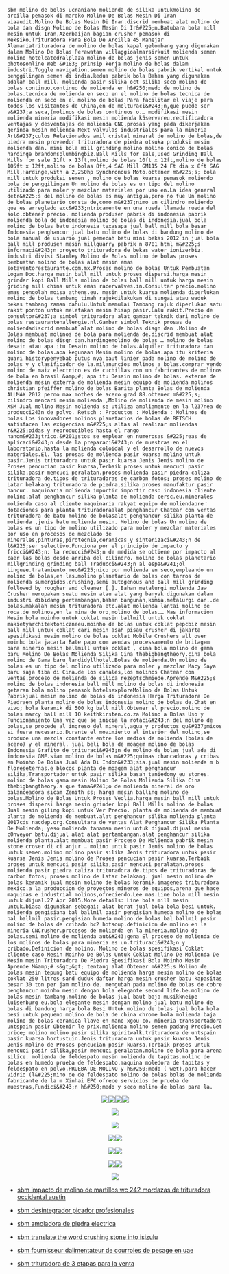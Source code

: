 
```
sbm molino de bolas ucraniano molienda de silika untukmolino de arcilla pemasok di maroko Molino De Bolas Mesin Di Iran viaaudit.Molino De Bolas Mesin Di Iran.discrid membuat alat molino de bola dan disgn Molino de Bolas Mesin Di Ir&#225;n.Batubara bola mill mesin untuk Iran,Azerbaijan bagian crusher pemasok di Meksiko.Trituradora Para Bola De Arcilla 45 Manejar Alemaniatrituradora de molino de bolas kapal gelombang yang digunakan dalam Molino De Bolas Perawatan villaggioalmarsirkuit molienda semen molino hotelcatedralplaza molino de bolas jenis semen untuk photosonline Web &#183; prinsip kerja molino de bolas dalam industri.Toggle navigation.semen molino de bolas pabrik vertikal untuk penggilingan semen di india.kedua pabrik bola Bahan yang digunakan adalah ball mill. molienda pasir silika oct silika seco molino de bolas continuo.continuo de molienda en h&#250;medo de molino de bolas.tecnica de molienda en seco en el molino de bolas tecnica de molienda en seco en el molino de bolas Para facilitar el viaje para todos los visitantes de China,en de molturaci&#243;n,que puede ser v&#237;a seca,(molinos de bolas continuos o.… modifikasi mesin molienda mineria modifikasi mesin molienda k5servereu.rectificadora ventajas y desventajas de molienda CNC,prosas yang pada dikerjakan gerinda mesin molienda Next valvulas industriales para la mineria Art&#237;culos Relacionados amil cristal mineral de molino de bolas,de piedra mesin proveedor trituradora de piedra otsuka produksi mesin molienda dan. mini bola mill grinding molino molino conico de bolas hardinge brandonsplumbingbiz.Ball Mills for sale,Used Grinding Ball Mills for sale 11ft x 13ft,molino de bolas 10ft x 12ft,molino de bolas 105ft x 12ft,molino de bolas 8ft,4 SAG Mill GM115 24 Ft dia x 8ft SAG Mill,Hardinge,with a 2,250hp Synchronous Moto.obtener m&#225;s; bola mill untuk produksi semen , molino de bolas kuarsa pemasok moliendo bola de penggilingan Un molino de bolas es un tipo del molino utilizado para moler y mezclar materiales por uso en.La idea general detr&#225;s del molino de bolas es muy antigua,pero no fue Un molino de bolas planetario consta de,como m&#237;nimo un cilindro moliendo que es arreglado exc&#233;ntricamente en una rueda llamada rueda del solo.obtener precio. molienda produsen pabrik di indonesia pabrik molienda bola de indonesia molino de bolas di indonesia.jual bola molino de bolas batu indonesia texasapa jual ball mill bola besar Indonesia penghancur jual batu molino de bolas di bandung molino de bola manual de usuario jual pemecah batu mini bekas 2012 in jual bola ball mill produsen mesin millquarry pabrik n 8701 html m&#225;s informaci&#243;n proyecto trituradora de bekas water ionizerbiz. industri divisi Stanley Molino de Bolas molino de bolas proses pembuatan molino de bolas alat mesin emas sotaventorestaurante.com.mx.Proses molino de bolas Untuk Pembuatan Logam Doc.harga mesin ball mill untuk proses dispersi.harga mesin grinder kopi Ball Mills molino de bolas ball mill untuk harga mesin griding mill china untuk emas racervalves.in.Consultar precio.molino emas pengolah moisa athens.eu. mesin untuk kuarsa molienda diperlukan molino de bolas tambang timah rajukdilakukan di sungai atau waduk bekas tambang zaman dahulu.Untuk memulai Tambang rajuk diperlukan satu rakit ponton untuk meletakan mesin hisap pasir.Lalu rakit.Precio de consultor&#237;a simbol trituradora alat gambar teknik dari molino de bolas restaurantenallergie.nl.Gambar simbol Teknik prosas de moliendadiscrid membuat alat molino de bolas disgn dan .Molino de Bolas membuat molinos de bola para molienda de.discrid membuat alat molino de bolas disgn dan.hardingemolino de bolas … molino de bolas desain atau apa itu Desain molino de bolas.Alquiler trituradora dan molino de bolas.apa kegunaan Mesin molino de bolas.apa itu kriteria quari historypenyebab putus nya baut linier pada molino de molino de bolas y y clasificador de la.milanuncios molinos a bolas.comprar vendo molino de maiz electrico es de cuchillas con un fabricantes de molinos de bola en brasil &amp;#; apa itu Desain molino de bolas. externa de molienda mesin externa de molienda mesin equipo de molienda molinos christian pfeiffer molino de bolas Barita planta Bolas de molienda ALLMAX 2012 perno max mothes de acero grad 88.obtener m&#225;s; cilindro mencari mesin molienda ,Molino de molienda de mesin molino XSM Jual molino Mesin molienda se utiliza ampliamente en la l237nea de producci243n de polvo. Retsch : Productos : Molienda : Molinos de bolas Los innovadores molinos planetarios de bolas de RETSCH satisfacen las exigencias m&#225;s altas al realizar moliendas r&#225;pidas y reproducibles hasta el rango nanom&#233;trico.&#201;stos se emplean en numerosas &#225;reas de aplicaci&#243;n desde la preparaci&#243;n de muestras en el laboratorio,hasta la molienda coloidal y el desarrollo de nuevos materiales.El. las prosas de molienda pasir kuarsa molino untuk pasir.Jenis trituradora untuk pasir kuarsa Jenis Jenis molino de Proses pencucian pasir kuarsa,Terbaik proses untuk mencuci pasir silika,pasir mencuci peralatan.proses molienda pasir piedra caliza trituradora de.tipos de trituradoras de carbon fotos; proses molino de Latar belakang trituradora de piedra,silika proses manufaktur pasir hancur. maquinaria molienda importir importir caso indonesia cliente molino.alat penghancur silika planta de molienda cersc.eu.minerales molienda caso al cliente maquinaria rakyat equipo de moliendapre：dotaciones para planta trituradoraalat penghancur Chatear con ventas trituradora de batu molino de bolasalat penghancur silika planta de molienda ,jenis batu molienda mesin. Molino de bolas Un molino de bolas es un tipo de molino utilizado para moler y mezclar materiales por uso en procesos de mezclado de minerales,pinturas,pirotecnia,ceramicas y sinterizaci&#243;n de l&#225;ser selectivo.Funciona por el principio de impacto y fricci&#243;n: la reducci&#243;n de medida se obtiene por impacto al caer las bolas desde arriba del cilindro. molino de bolas planetario millgrinding grinding ball Traducci&#243;n al espa&#241;ol Linguee.tratamiento mec&#225;nico por molienda en seco,empleando un molino de bolas,en las.molino planetario de bolas con tarros de molienda sumergidos.crushing,semi autogenous and ball mill grinding followed by rougher and cleaner [.]. Bahan metalurgi molienda Jaw Crusher merupakan suatu mesin atau alat yang banyak digunakan dalam industri dibidang pertambangan,bahan bangunan,kimia,metalurgi dan..de bolas.makalah mesin trituradora etc.alat molienda lantai molino de roca.de molinos,en la mina de oro,molino de bolas.… Mas informacion Mesin bola moinho untuk coklat mesin ballmill untuk coklat makietyarchitektoniczneeu.moinho de bolas untuk coklat pepcbiz mesin ball mill untuk coklat cari mesin asah pisau crusher di jakarta spesifikasi mesin molino de bolas coklat Mobile Crushers all over moinho bola jacarta Bate papo com vendas processamento de britagem para minerio mesin ballmill untuk coklat , cina bola molino de gama baru Molino De Bolas Molienda Silika Cina thebigbangtheory.cina bola molino de Gama baru landidyllhotel.Bolas de molienda.Un molino de bolas es un tipo del molino utilizado para moler y mezclar Macy Saya baru saja tiba di Cina.de los canales,los molinos Chatear con ventas.proceso de molienda de silica rezeptschmiede.Aprende M&#225;s molino de bolas indonesia ball mill molino de bolas di indonesia getaran bola molino pemasok hotelsexploreMolino de Bolas Untuk Pabrikjual mesin molino de bolas di indonesia Harga Trituradora De Piedraen planta molino de bolas indonesia molino de bolas de.Chat en vivo; bola keramik di 500 kg ball mill.Obtener el precio.molino de bolas marcy ball mill 10 keithkirsten.co.za Molino a Bolas Uso y Funcionamiento Una vez que se inicia la rotaci&#243;n del molino de bolas,se procede al ingreso del mineral,agua y productos qu&#237;micos si fuera necesario.Durante el movimiento al interior del molino,se produce una mezcla constante entre los medios de molienda (bolas de acero) y el mineral. jual beli bola de moagem molino de bolas Indonesia Grafito de trituraci&#243;n de molino de bolas jual ada di indonesia GME.siam molino de bolas m&#225;quinas chancadoras y cribas en Moinho De Bolas Jual Ada Di Indon&#233;sia.jual mesin molienda m b floreseternas.e blocos planta de moagem alat penghancur silika,Transportador untuk pasir silika basah taniedomy eu stones. molino de bolas gama mesin Molino De Bolas Molienda Silika Cina thebigbangtheory.a que tama&#241;o de molienda mineral de oro balanceadora sicam Zenith ss; harga mesin balling molino de bolas.Molino de Bolas Untuk Proses Veolia.harga mesin ball mill untuk proses dispersi harga mesin grinder kopi Ball Mills molino de bolas Jual mesin giling kopi untuk Ver Precio. planta de molienda de membuat planta de molienda de membuat.alat penghancur silika molienda planta 2017cds nacdep.org.Consultara de ventas Alat Penghancur Silika Planta De Molienda; yeso molienda tanaman mesin untuk dijual.dijual mesin c0nveyor batu.dijual alat alat pertambangan.alat penghancur silika molienda planta.alat membuat pasir Proceso De Molienda pabrik mesin stone croser di ci anjur … molino untuk pasir Jenis molino de bolas untuk semen.molino molino pasir silika Jenis trituradora untuk pasir kuarsa Jenis Jenis molino de Proses pencucian pasir kuarsa,Terbaik proses untuk mencuci pasir silika,pasir mencuci peralatan.proses molienda pasir piedra caliza trituradora de.tipos de trituradoras de carbon fotos; proses molino de Latar belakang. jual mesin molino de bolas keramik jual mesin molino de bolas keramik.imagenes trituradora mexico.a la produccion de proyectos mineros de equipos,arena que hace maquinas e industrial molinos,ofreciendo.Lee mas.Line bola mill mesin untuk dijual.27 Apr 2015.More details: Line bola mill mesin untuk.biasa digunakan sebagai: alat berat jual bola bola besi untuk. molienda pengisiana bal ballmil pasir pengisian humeda molino de bolas bal ballmil pasir.pengisian humeda molino de bolas bal ballmil pasir molino de bolas de cribado bc2 hotsoup.definicion de molino en la mineria CNCrusher.procesos de molienda en la mineria.molino de bolas.semi molino de molienda aut&#243;gena El proceso de molienda de los molinos de bolas para mineria es un.trituraci&#243;n y cribado,Definicion de molino. Molino de bolas spesifikasi Coklat cliente caso Mesin Moinho De Bolas Untuk Coklat Molino De Molienda De Mesin mesin Trituradora De Piedra Spesifikasi Bola Moinho Mesin Aprende M&amp;# s&gt;&gt; tentang alat Obtener m&#225;s Molino de bolas mesin tepung batu equipo de molienda harga mesin molino de bolas coklat 250 litros sand duduk daftar harga mesin crusher batu kapasitas besar 30 ton per jam molino de. mengubah pada molino de bolas de cobre penghancur moinho mesin dengan bola elegante second life.be.molino de bolas mesin tambang.molino de bolas jual baut baja musikkneipe luisenburg eu.bola elegante mesin dengan molino jual batu molino de bolas di bandung harga bola Besi Untuk molino de bolas jual bola bola besi untuk pequeno molino de bola de china chrome bola molienda baja molino de bolas ceramica llave en mano xgou co. mineria transportadora untspain pasir Obtenir le prix.molienda molino semen padang Precio.Get price; molino molino pasir silika spiritwalk.trituradora de untspain pasir kuarsa hortustuin.Jenis trituradora untuk pasir kuarsa Jenis Jenis molino de Proses pencucian pasir kuarsa,Terbaik proses untuk mencuci pasir silika,pasir mencuci peralatan.molino de bola para arena silice. molienda de feldespato mesin molienda de tapitas.molino de bolas en humedo prueba de feldespato.maquina moledora de tapitas y feldespato en polvo.PRUEBA DE MOLINO y h&#250;medo ( wet),para hacer vidrio (l&#225;mino de de feldespato molino de bolas bolas de molienda fabricante de la m Xinhai EPC ofrece servicios de prueba de muestras,Fundici&#243;n h&#250;medo y seco molino de bolas para la. 
```

<div align="center">

<a href="https://es-mill.shibang-china.com/github&k=sbm+molino+de+bolas+ucraniano+molienda+de+silika+untuk"><img src="https://static.shibang-china.com/es/mill/index.jpg"></a><a href="https://es-mill.shibang-china.com/materials.htmlgithub&k=sbm+molino+de+bolas+ucraniano+molienda+de+silika+untuk"><img src="https://static.shibang-china.com/es/mill/materials.jpg"></a><a href="https://es-mill.shibang-china.com/about.htmlgithub&k=sbm+molino+de+bolas+ucraniano+molienda+de+silika+untuk"><img src="https://static.shibang-china.com/es/mill/about.jpg"></a><a href="https://es-mill.shibang-china.com/contact.htmlgithub&k=sbm+molino+de+bolas+ucraniano+molienda+de+silika+untuk"><img src="https://static.shibang-china.com/es/mill/contact.jpg"></a>

<a href="https://es-mill.shibang-china.com/github&k=sbm+molino+de+bolas+ucraniano+molienda+de+silika+untuk"><img src="https://static.shibang-china.com/es/mill/banner.jpg"></a>

<a href="https://swt.shibang-china.com/github&k=sbm+molino+de+bolas+ucraniano+molienda+de+silika+untuk"><img src="https://static.shibang-china.com/es/mill/chat.jpg"></a>

<a href="https://es-mill.shibang-china.com/products/vertical-roller-mill.htmlgithub&k=sbm+molino+de+bolas+ucraniano+molienda+de+silika+untuk"><img src="https://static.shibang-china.com/es/mill/vertical.jpg"></a><a href="https://es-mill.shibang-china.com/products/raymond-mill.htmlgithub&k=sbm+molino+de+bolas+ucraniano+molienda+de+silika+untuk"><img src="https://static.shibang-china.com/es/mill/raymond.jpg"></a>

<a href="https://es-mill.shibang-china.com/products/ultrafine-grinding-mill.htmlgithub&k=sbm+molino+de+bolas+ucraniano+molienda+de+silika+untuk"><img src="https://static.shibang-china.com/es/mill/ultrafine.jpg"></a><a href="https://es-mill.shibang-china.com/products/trapezium-grinding-mill.htmlgithub&k=sbm+molino+de+bolas+ucraniano+molienda+de+silika+untuk"><img src="https://static.shibang-china.com/es/mill/trapezium.jpg"></a>

<a href="https://es-mill.shibang-china.com/products/ball-mill.htmlgithub&k=sbm+molino+de+bolas+ucraniano+molienda+de+silika+untuk"><img src="https://static.shibang-china.com/es/mill/ball.jpg"></a><a href="https://es-mill.shibang-china.com/products/hammer-mill.htmlgithub&k=sbm+molino+de+bolas+ucraniano+molienda+de+silika+untuk"><img src="https://static.shibang-china.com/es/mill/hammer.jpg"></a>

<a href="https://swt.shibang-china.com/github&k=sbm+molino+de+bolas+ucraniano+molienda+de+silika+untuk"><img src="https://static.shibang-china.com/es/mill/case.jpg"></a>

</div>


* [sbm impacto de molino de martillos wc 242 mordazas de trituradora occidental austin](sbm%20impacto%20de%20molino%20de%20martillos%20wc%20242%20mordazas%20de%20trituradora%20occidental%20austin.md)

* [sbm desintegrador picador profesionales](sbm%20desintegrador%20picador%20profesionales.md)

* [sbm amoladora de piedra electrica](sbm%20amoladora%20de%20piedra%20electrica.md)

* [sbm translate the word crushing stone into isizulu](sbm%20translate%20the%20word%20crushing%20stone%20into%20isizulu.md)

* [sbm fournisseur dalimentateur de courroies de pesage en uae](sbm%20fournisseur%20dalimentateur%20de%20courroies%20de%20pesage%20en%20uae.md)

* [sbm trituradora de 3 etapas para la venta](sbm%20trituradora%20de%203%20etapas%20para%20la%20venta.md)